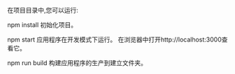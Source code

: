 在项目目录中,您可以运行:

npm install
初始化项目。

npm start
应用程序在开发模式下运行。
在浏览器中打开http://localhost:3000查看它。

npm run build
构建应用程序的生产到建立文件夹。
